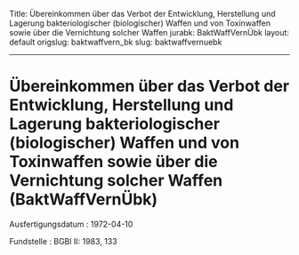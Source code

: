 Title: Übereinkommen über das Verbot der Entwicklung, Herstellung und Lagerung bakteriologischer
  (biologischer) Waffen und von Toxinwaffen sowie über die Vernichtung solcher Waffen
jurabk: BaktWaffVernÜbk
layout: default
origslug: baktwaffvern_bk
slug: baktwaffvernuebk

---

# Übereinkommen über das Verbot der Entwicklung, Herstellung und Lagerung bakteriologischer (biologischer) Waffen und von Toxinwaffen sowie über die Vernichtung solcher Waffen (BaktWaffVernÜbk)

Ausfertigungsdatum
:   1972-04-10

Fundstelle
:   BGBl II: 1983, 133


